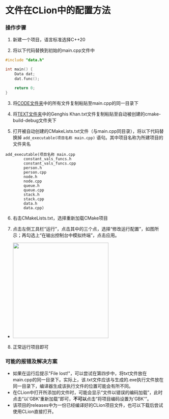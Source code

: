 # 文件在CLion中的配置方法
### 操作步骤
1. 新建一个项目，语言标准选择C++20

2. 将以下代码替换到初始的main.cpp文件中
```c++
#include "data.h"

int main() {
    Data dat;
    dat.func();

    return 0;
}
```

3. 将[CODE文件夹](https://github.com/qzddmyc/Genghis_Khan/edit/main/CONFIGURATION/CODE)中的所有文件复制粘贴至main.cpp的同一目录下

4. 将[TEXT文件夹](https://github.com/qzddmyc/Genghis_Khan/edit/main/CONFIGURATION/TEXT)中的Genghis Khan.txt文件复制粘贴至自动被创建的cmake-build-debug文件夹下

5. 打开被自动创建的CMakeLists.txt文件（与main.cpp同目录），将以下代码替换掉 `add_executable(项目名称 main.cpp)` 语句。其中项目名称为所建项目的文件夹名
```
add_executable(项目名称 main.cpp
        constant_vals_funcs.h
        constant_vals_funcs.cpp
        person.h
        person.cpp
        node.h
        node.cpp
        queue.h
        queue.cpp
        stack.h
        stack.cpp
        data.h
        data.cpp)
```

6. 右击CMakeLists.txt，选择重新加载CMake项目

7. 点击左侧工具栏“运行”，点击其中的三个点，选择“修改运行配置”，如图所示；再勾选上“在输出控制台中模拟终端”，点击应用。
- <img src="https://github.com/user-attachments/assets/e4f57338-11c7-41be-ad04-236661f95b40" style="width: 300px;"/>

8. 正常运行项目即可

### 可能的报错及解决方案
- 如果在运行后提示"File lost!"，可以尝试在第四步中，将txt文件放在main.cpp的同一目录下。实际上，该.txt文件应该与生成的.exe执行文件放在同一目录下，编译器生成该执行文件的位置可能会有所不同。
- 在CLion中打开所添加的文件时，可能会显示“文件以错误的编码加载”，此时点击“以'GBK'重新加载”即可，**不可以**点击“将项目编码设置为'GBK'”。
- 该项目的releases中为一份已经编译好的CLion项目文件，也可以下载后尝试使用CLion直接打开。
